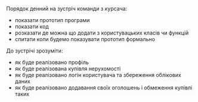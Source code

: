 Порядок денний на зустріч команди з курсача:
- показати прототип програми
- показати код
- розказати де можна що додати з користувацьких класів чи функцій
- спитати коли будемо показувати прототип формально

До зустрічі зрозуміти:
- як буде реалізовано профіль
- як буде реалізована купівля нерухомості
- як буде реалізовано логін користувача та збереження облікових даних 
- як буде реалізовано додавання своїх оголошень і обмеження купівлі таких